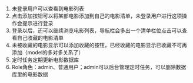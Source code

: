 
1. 未登录用户可以查看到电影列表
2. 点击添加按钮可以将某部电影添加到自己的电影清单，未登录用户进行这项操作会提示进行登录
3. 登录以后，还可以继续浏览电影列表，导航栏会多出一个清单栏位点击可以查看自己收藏的电影清单
4. 未被收藏的电影显示可以添加收藏的按钮，已经收藏的电影显示已收藏不可再添加（model的多对多关系了）
5. 定时任务定期更新电影数据库
6. Role角色：admin、普通用户；admin可以后台管理定时任务，可以删除数据库里的电影数据